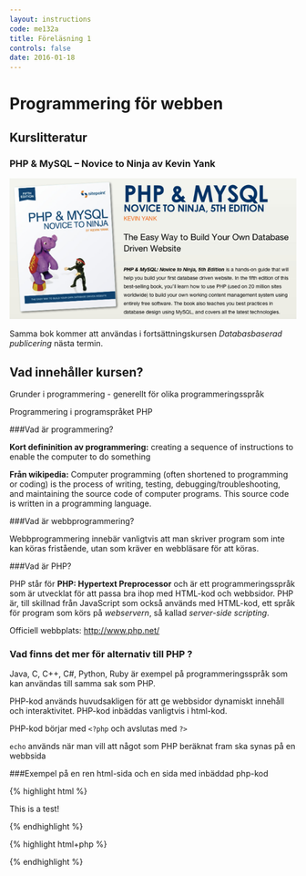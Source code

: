 ```yaml
---
layout: instructions
code: me132a
title: Föreläsning 1
controls: false
date: 2016-01-18
---
```


# Programmering för webben	

## Kurslitteratur

### PHP & MySQL – Novice to Ninja av Kevin Yank

![](im1/ninja.png)

Samma bok kommer att användas i fortsättningskursen *Databasbaserad publicering* nästa termin. 

## Vad innehåller kursen?

Grunder i programmering - generellt för olika programmeringsspråk

Programmering i programspråket PHP

###Vad är programmering?

**Kort defininition av programmering:** creating a sequence of instructions to enable the computer to do something 

**Från wikipedia:** Computer programming (often shortened to programming or coding) is the process of writing, testing, debugging/troubleshooting, and maintaining the source code of computer programs. This source code is written in a programming language. 

###Vad är webbprogrammering?

Webbprogrammering innebär vanligtvis att man skriver program som inte kan köras fristående, utan som kräver en webbläsare för att köras. 

###Vad är PHP?

PHP står för **PHP: Hypertext Preprocessor**  och är ett programmeringsspråk som är utvecklat för att passa bra ihop med HTML-kod och webbsidor. PHP är, till skillnad från JavaScript som också används med HTML-kod, ett språk för program som körs på *webservern*, så kallad *server-side scripting*. 

Officiell webbplats: <http://www.php.net/>

### Vad finns det mer för alternativ till PHP ?

Java, C, C++, C#, Python, Ruby är exempel på programmeringsspråk som kan användas till samma sak som PHP. 

PHP-kod används huvudsakligen för att ge webbsidor dynamiskt innehåll och interaktivitet. PHP-kod inbäddas vanligtvis i html-kod. 

PHP-kod börjar med `<?php` och avslutas med `?>`

`echo` används när man vill att något som PHP beräknat fram ska synas på en webbsida

###Exempel på en ren html-sida och en sida med inbäddad php-kod

{% highlight html %}
<!doctype html>
<html>
<head>
<meta charset="UTF-8">
<title>HTML test</title>
</head>
<body>
<p>
This is a test!
</p>
</body>
</html>
{% endhighlight %}

{% highlight html+php %}
<!doctype html>
<html>
<head>
<meta charset="UTF-8">
<title>PHP test</title>
</head>
<body>
<p>
<?php
$text="This is a PHP-test";
echo $text;
?>
</p>
</body>
</html>
{% endhighlight %}

